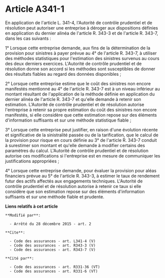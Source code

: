 # Article A341-1

En application de l'article L. 341-4, l'Autorité de contrôle prudentiel et de résolution peut autoriser une entreprise à
déroger aux dispositions définies en application du dernier alinéa de l'article R. 343-3 et de l'article R. 343-7, dans les
cas suivants : 

1° Lorsque cette entreprise demande, aux fins de la détermination de la provision pour sinistres à payer prévue au 4° de
l'article R. 343-7, à utiliser des méthodes statistiques pour l'estimation des sinistres survenus au cours des deux derniers
exercices. L'Autorité de contrôle prudentiel et de résolution donne son accord si les méthodes sont susceptibles de donner
des résultats fiables au regard des données disponibles ; 

2° Lorsque cette entreprise estime que le coût des sinistres non encore manifestés mentionné au 4° de l'article R. 343-7 est
à un niveau inférieur au montant résultant de l'application de la méthode définie en application du dernier alinéa de
l'article R. 343-7 et qu'elle demande à retenir son estimation. L'Autorité de contrôle prudentiel et de résolution autorise
l'entreprise à retenir sa propre estimation du coût des sinistres non encore manifestés, si elle considère que cette
estimation repose sur des éléments d'information suffisants et sur une méthode statistique fiable ; 

3° Lorsque cette entreprise peut justifier, en raison d'une évolution récente et significative de la sinistralité passée ou
de la tarification, que le calcul de la provision pour risque en cours définie au 3° de l'article R. 343-7 conduit à
surestimer son montant et qu'elle demande à modifier certains des paramètres du calcul. L'Autorité de contrôle prudentiel et
de résolution autorise ces modifications si l'entreprise est en mesure de communiquer les justifications appropriées ; 

4° Lorsque cette entreprise demande, pour évaluer la provision pour aléas financiers prévue au 5° de l'article R. 343-3, à
estimer le taux de rendement futur des actifs affectés aux engagements techniques. L'Autorité de contrôle prudentiel et de
résolution autorise à retenir ce taux si elle considère que son estimation repose sur des éléments d'information suffisants
et sur une méthode fiable et prudente.

**Liens relatifs à cet article**

	**Modifié par**:

	  - Arrêté du 28 décembre 2015 - art. 2

	**Cite**:

	  - Code des assurances - art. L341-4 (V)
	  - Code des assurances - art. R343-3 (V)
	  - Code des assurances - art. R343-7 (V)

	**Cité par**:

	  - Code des assurances - art. R331-36 (VT)
	  - Code des assurances - art. R331-6 (VT)
